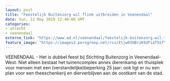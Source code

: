 ```yaml
---
layout: post
title: "Feestelijk Buitenzorg wil flink uitbreiden in Veenendaal"
date: Sun, 12 May 2019 12:40:00 GMT
categories: 
- utrecht 
- veenendaal 
externe_link: "https://www.ad.nl/veenendaal/feestelijk-buitenzorg-wil-flink-uitbreiden-in-veenendaal~ab375d3f/"
feature_image: "https://images2.persgroep.net/rcs/Etjw93UBriK92FiaT5SfYwmmvR8/diocontent/147999141/_fitwidth/400/?appId=21791a8992982cd8da851550a453bd7f&quality=0.7"
---
```


VEENENDAAL - Het is dubbel feest bij Stichting Buitenzorg in Veenendaal-West. Niet alleen bestaat het tuinencomplex annex dierenkamp en thuisplek voor mensen met een (verstandelijke)beperking 25 jaar: ook ligt er nu een plan voor een theeschenkerij en dierverblijven aan de oostkant van de stad.
